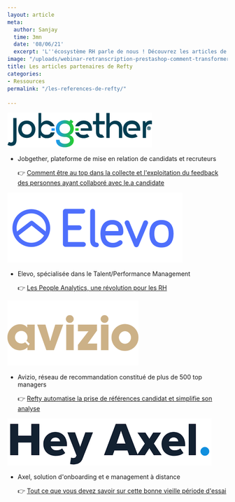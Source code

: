 ```yaml
---
layout: article
meta:
  author: Sanjay
  time: 3mn
  date: '08/06/21'
  excerpt: 'L''écosystème RH parle de nous ! Découvrez les articles de nos partenaires '
image: "/uploads/webinar-retranscription-prestashop-comment-transformer-la-periode-d-essai-a-tous-les-couts-12.png"
title: Les articles partenaires de Refty
categories:
- Ressources
permalink: "/les-references-de-refty/"

---
```

![](/uploads/logo.png)

* Jobgether, plateforme de mise en relation de candidats et recruteurs

  👉  [Comment être au top dans la collecte et l'exploitation du feedback des personnes ayant collaboré avec le.a candidate](https://jobgether.com/fr/comment-etre-au-top-dans-la-prise-de-references/)

![](/uploads/5edf81e44dfb0a4d0b8c071f_logo_indigo_400x160.png)

* Elevo, spécialisée dans le Talent/Performance Management

  👉  [Les People Analytics, une révolution pour les RH](https://www.elevo.fr/post/les-people-analytics-une-revolution-pour-les-rh)

![](/uploads/5db7317068a1431ddc013c55_logo-dore-sans-point-site.png)

* Avizio, réseau de recommandation constitué de plus de 500 top managers

  👉  [Refty automatise la prise de références candidat et simplifie son analyse](https://www.avizio.fr/blog/refty-automatise-la-prise-de-reference-candidat-et-simplifie-son-analyse)

![](/uploads/download-1.png)

* Axel, solution d'onboarding et e management à distance

  👉 [Tout ce que vous devez savoir sur cette bonne vieille période d'essai](https://www.heyaxel.com/blog/tout-ce-que-vous-devez-savoir-sur-cette-bonne-vieille-periode-dessai)